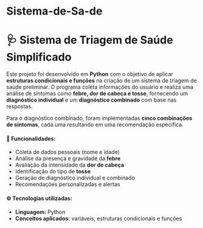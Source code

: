 # Sistema-de-Sa-de
# 🩺 Sistema de Triagem de Saúde Simplificado

Este projeto foi desenvolvido em **Python** com o objetivo de aplicar **estruturas condicionais e funções** na criação de um sistema de triagem de saúde preliminar. O programa coleta informações do usuário e realiza uma análise de sintomas como **febre, dor de cabeça e tosse**, fornecendo um **diagnóstico individual** e um **diagnóstico combinado** com base nas respostas.

Para o diagnóstico combinado, foram implementadas **cinco combinações de sintomas**, cada uma resultando em uma recomendação específica.

#### 🧠 Funcionalidades:

* Coleta de dados pessoais (nome e idade)
* Análise da presença e gravidade da **febre**
* Avaliação da intensidade da **dor de cabeça**
* Identificação do tipo de **tosse**
* Geração de diagnóstico individual e combinado
* Recomendações personalizadas e alertas

#### ⚙️ Tecnologias utilizadas:

* **Linguagem:** Python
* **Conceitos aplicados:** variáveis, estruturas condicionais e funções
